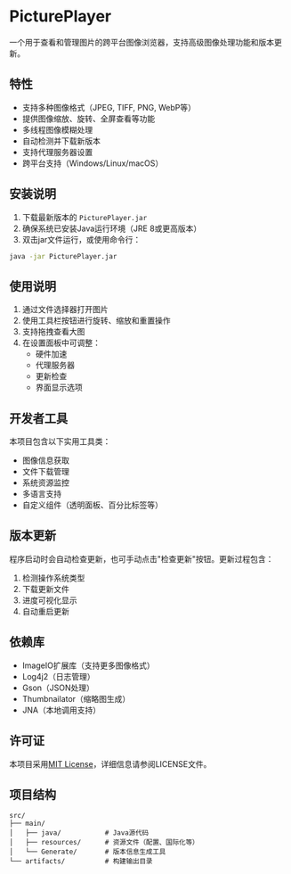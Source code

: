 

# PicturePlayer

一个用于查看和管理图片的跨平台图像浏览器，支持高级图像处理功能和版本更新。

## 特性

- 支持多种图像格式（JPEG, TIFF, PNG, WebP等）
- 提供图像缩放、旋转、全屏查看等功能
- 多线程图像模糊处理
- 自动检测并下载新版本
- 支持代理服务器设置
- 跨平台支持（Windows/Linux/macOS）

## 安装说明

1. 下载最新版本的 `PicturePlayer.jar`
2. 确保系统已安装Java运行环境（JRE 8或更高版本）
3. 双击jar文件运行，或使用命令行：
```bash
java -jar PicturePlayer.jar
```

## 使用说明

1. 通过文件选择器打开图片
2. 使用工具栏按钮进行旋转、缩放和重置操作
3. 支持拖拽查看大图
4. 在设置面板中可调整：
   - 硬件加速
   - 代理服务器
   - 更新检查
   - 界面显示选项

## 开发者工具

本项目包含以下实用工具类：
- 图像信息获取
- 文件下载管理
- 系统资源监控
- 多语言支持
- 自定义组件（透明面板、百分比标签等）

## 版本更新

程序启动时会自动检查更新，也可手动点击"检查更新"按钮。更新过程包含：
1. 检测操作系统类型
2. 下载更新文件
3. 进度可视化显示
4. 自动重启更新

## 依赖库

- ImageIO扩展库（支持更多图像格式）
- Log4j2（日志管理）
- Gson（JSON处理）
- Thumbnailator（缩略图生成）
- JNA（本地调用支持）

## 许可证

本项目采用[MIT License](LICENSE)，详细信息请参阅LICENSE文件。

## 项目结构

```
src/
├── main/
│   ├── java/           # Java源代码
│   ├── resources/      # 资源文件（配置、国际化等）
│   └── Generate/       # 版本信息生成工具
└── artifacts/          # 构建输出目录
```